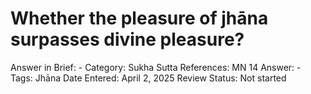 # Whether the pleasure of jhāna surpasses divine pleasure?

Answer in Brief: -
 Category: Sukha
Sutta References: MN 14
Answer: -
Tags: Jhāna
Date Entered: April 2, 2025
Review Status: Not started